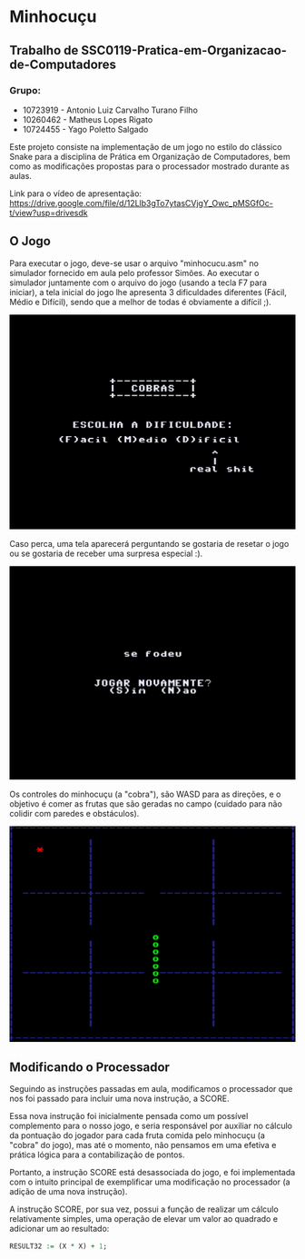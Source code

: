 # Minhocuçu

## Trabalho de SSC0119-Pratica-em-Organizacao-de-Computadores

### Grupo:
- 10723919 - Antonio Luiz Carvalho Turano Filho
- 10260462 - Matheus Lopes Rigato
- 10724455 - Yago Poletto Salgado

Este projeto consiste na implementação de um jogo no estilo do clássico Snake
para a disciplina de Prática em Organização de Computadores, bem como as
modificações propostas para o processador mostrado durante as aulas.

Link para o vídeo de apresentação: 
https://drive.google.com/file/d/12Llb3gTo7ytasCVjgY_Owc_pMSGfOc-t/view?usp=drivesdk

## O Jogo

Para executar o jogo, deve-se usar o arquivo "minhocucu.asm" no simulador 
fornecido em aula pelo professor Simões. Ao executar o simulador juntamente 
com o arquivo do jogo (usando a tecla F7 para iniciar), a tela inicial do jogo 
lhe apresenta 3 dificuldades diferentes (Fácil, Médio e Difícil), sendo que a 
melhor de todas é obviamente a difícil ;).

![](img/MainScreen.png)

Caso perca, uma tela aparecerá 
perguntando se gostaria de resetar o jogo ou se gostaria de receber uma 
surpresa especial :).

![](img/GameOverScreen.png)

Os controles do minhocuçu (a "cobra"), são WASD para as direções, e o objetivo 
é comer as frutas que são geradas no campo (cuidado para não colidir com 
paredes e obstáculos).

![](img/Game.png)

## Modificando o Processador

Seguindo as instruções passadas em aula, modificamos o processador que nos foi
passado para incluir uma nova instrução, a SCORE.

Essa nova instrução foi inicialmente pensada como um possível complemento para
o nosso jogo, e seria responsável por auxiliar no cálculo da pontuação do
jogador para cada fruta comida pelo minhocuçu (a "cobra" do jogo), mas até o
momento, não pensamos em uma efetiva e prática lógica para a contabilização de
pontos.

Portanto, a instrução SCORE está desassociada do jogo, e foi implementada com o
intuito principal de exemplificar uma modificação no processador (a adição de
uma nova instrução).

A instrução SCORE, por sua vez, possui a função de realizar um cálculo
relativamente simples, uma operação de elevar um valor ao quadrado e adicionar
um ao resultado:

```vhd
RESULT32 := (X * X) + 1;
```
